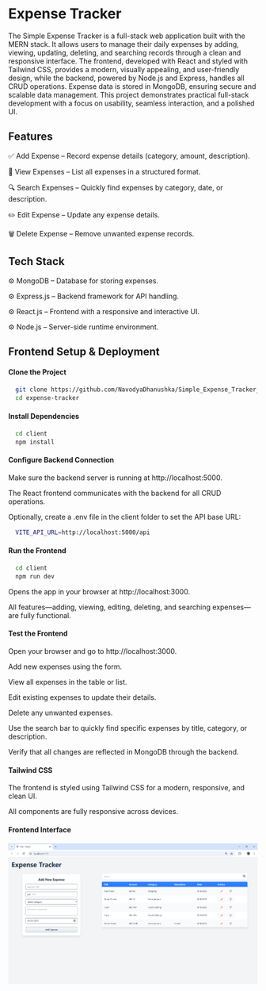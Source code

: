 
# Expense Tracker

The Simple Expense Tracker is a full-stack web application built with the MERN stack. It allows users to manage their daily expenses by adding, viewing, updating, deleting, and searching records through a clean and responsive interface. The frontend, developed with React and styled with Tailwind CSS, provides a modern, visually appealing, and user-friendly design, while the backend, powered by Node.js and Express, handles all CRUD operations. Expense data is stored in MongoDB, ensuring secure and scalable data management. This project demonstrates practical full-stack development with a focus on usability, seamless interaction, and a polished UI.



## Features

✅ Add Expense – Record expense details (category, amount, description).

📖 View Expenses – List all expenses in a structured format.

🔍 Search Expenses – Quickly find expenses by category, date, or description.

✏️ Edit Expense – Update any expense details.

🗑️ Delete Expense – Remove unwanted expense records.

## Tech Stack

⚙ MongoDB – Database for storing expenses.

⚙ Express.js – Backend framework for API handling.

⚙ React.js – Frontend with a responsive and interactive UI.

⚙ Node.js – Server-side runtime environment.

## Frontend Setup & Deployment

#### Clone the Project

```bash
  git clone https://github.com/NavodyaDhanushka/Simple_Expense_Tracker_Frontend.git
  cd expense-tracker
```

#### Install Dependencies

```bash
  cd client
  npm install
```

#### Configure Backend Connection

Make sure the backend server is running at http://localhost:5000.

The React frontend communicates with the backend for all CRUD operations.

Optionally, create a .env file in the client folder to set the API base URL:

```bash
  VITE_API_URL=http://localhost:5000/api
```

#### Run the Frontend
```bash
  cd client
  npm run dev
```
Opens the app in your browser at http://localhost:3000.

All features—adding, viewing, editing, deleting, and searching expenses—are fully functional.

#### Test the Frontend

Open your browser and go to http://localhost:3000.

Add new expenses using the form.

View all expenses in the table or list.

Edit existing expenses to update their details.

Delete any unwanted expenses.

Use the search bar to quickly find specific expenses by title, category, or description.

Verify that all changes are reflected in MongoDB through the backend.

#### Tailwind CSS

The frontend is styled using Tailwind CSS for a modern, responsive, and clean UI.

All components are fully responsive across devices.

#### Frontend Interface
![image alt](https://github.com/NavodyaDhanushka/Expense_Tracker_Frontend/blob/3d6c4f0e3a3b79fe6e0200af42821cc5c35680bc/client/Screenshot%202025-08-25%20090324.png)

